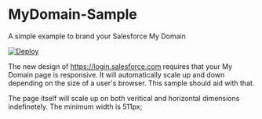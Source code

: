 MyDomain-Sample
====================

A simple example to brand your Salesforce My Domain

[![Deploy](https://www.herokucdn.com/deploy/button.png)](https://heroku.com/deploy?template=https://github.com/Frer/goldstarIframce)

The new design of https://login.salesforce.com requires that your My Domain page is responsive.   It will automatically scale up and down depending on the size of a user's browser.   This sample should aid with that.

The page itself will scale up on both veritical and horizontal dimensions indefinetely.   The minimum width is 511px;


